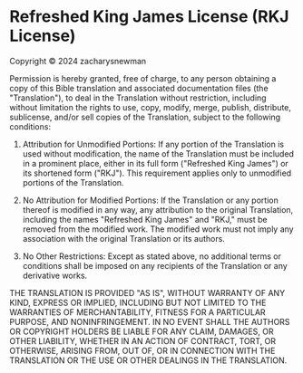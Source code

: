 # Refreshed King James License (RKJ License)

Copyright © 2024 zacharysnewman

Permission is hereby granted, free of charge, to any person obtaining a copy of this Bible translation and associated documentation files (the "Translation"), to deal in the Translation without restriction, including without limitation the rights to use, copy, modify, merge, publish, distribute, sublicense, and/or sell copies of the Translation, subject to the following conditions:

1. Attribution for Unmodified Portions: If any portion of the Translation is used without modification, the name of the Translation must be included in a prominent place, either in its full form ("Refreshed King James") or its shortened form ("RKJ"). This requirement applies only to unmodified portions of the Translation.

1. No Attribution for Modified Portions: If the Translation or any portion thereof is modified in any way, any attribution to the original Translation, including the names "Refreshed King James" and "RKJ," must be removed from the modified work. The modified work must not imply any association with the original Translation or its authors.

1. No Other Restrictions: Except as stated above, no additional terms or conditions shall be imposed on any recipients of the Translation or any derivative works.

THE TRANSLATION IS PROVIDED "AS IS", WITHOUT WARRANTY OF ANY KIND, EXPRESS OR IMPLIED, INCLUDING BUT NOT LIMITED TO THE WARRANTIES OF MERCHANTABILITY, FITNESS FOR A PARTICULAR PURPOSE, AND NONINFRINGEMENT. IN NO EVENT SHALL THE AUTHORS OR COPYRIGHT HOLDERS BE LIABLE FOR ANY CLAIM, DAMAGES, OR OTHER LIABILITY, WHETHER IN AN ACTION OF CONTRACT, TORT, OR OTHERWISE, ARISING FROM, OUT OF, OR IN CONNECTION WITH THE TRANSLATION OR THE USE OR OTHER DEALINGS IN THE TRANSLATION.
